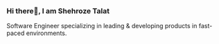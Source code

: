 ### Hi there👋, I am Shehroze Talat
Software Engineer specializing in leading & developing products in fast-paced environments.
